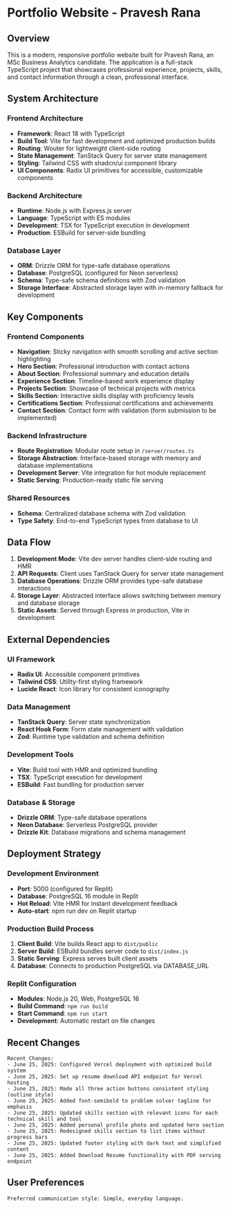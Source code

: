 # Portfolio Website - Pravesh Rana

## Overview

This is a modern, responsive portfolio website built for Pravesh Rana, an MSc Business Analytics candidate. The application is a full-stack TypeScript project that showcases professional experience, projects, skills, and contact information through a clean, professional interface.

## System Architecture

### Frontend Architecture
- **Framework**: React 18 with TypeScript
- **Build Tool**: Vite for fast development and optimized production builds
- **Routing**: Wouter for lightweight client-side routing
- **State Management**: TanStack Query for server state management
- **Styling**: Tailwind CSS with shadcn/ui component library
- **UI Components**: Radix UI primitives for accessible, customizable components

### Backend Architecture
- **Runtime**: Node.js with Express.js server
- **Language**: TypeScript with ES modules
- **Development**: TSX for TypeScript execution in development
- **Production**: ESBuild for server-side bundling

### Database Layer
- **ORM**: Drizzle ORM for type-safe database operations
- **Database**: PostgreSQL (configured for Neon serverless)
- **Schema**: Type-safe schema definitions with Zod validation
- **Storage Interface**: Abstracted storage layer with in-memory fallback for development

## Key Components

### Frontend Components
- **Navigation**: Sticky navigation with smooth scrolling and active section highlighting
- **Hero Section**: Professional introduction with contact actions
- **About Section**: Professional summary and education details
- **Experience Section**: Timeline-based work experience display
- **Projects Section**: Showcase of technical projects with metrics
- **Skills Section**: Interactive skills display with proficiency levels
- **Certifications Section**: Professional certifications and achievements
- **Contact Section**: Contact form with validation (form submission to be implemented)

### Backend Infrastructure
- **Route Registration**: Modular route setup in `/server/routes.ts`
- **Storage Abstraction**: Interface-based storage with memory and database implementations
- **Development Server**: Vite integration for hot module replacement
- **Static Serving**: Production-ready static file serving

### Shared Resources
- **Schema**: Centralized database schema with Zod validation
- **Type Safety**: End-to-end TypeScript types from database to UI

## Data Flow

1. **Development Mode**: Vite dev server handles client-side routing and HMR
2. **API Requests**: Client uses TanStack Query for server state management
3. **Database Operations**: Drizzle ORM provides type-safe database interactions
4. **Storage Layer**: Abstracted interface allows switching between memory and database storage
5. **Static Assets**: Served through Express in production, Vite in development

## External Dependencies

### UI Framework
- **Radix UI**: Accessible component primitives
- **Tailwind CSS**: Utility-first styling framework
- **Lucide React**: Icon library for consistent iconography

### Data Management
- **TanStack Query**: Server state synchronization
- **React Hook Form**: Form state management with validation
- **Zod**: Runtime type validation and schema definition

### Development Tools
- **Vite**: Build tool with HMR and optimized bundling
- **TSX**: TypeScript execution for development
- **ESBuild**: Fast bundling for production server

### Database & Storage
- **Drizzle ORM**: Type-safe database operations
- **Neon Database**: Serverless PostgreSQL provider
- **Drizzle Kit**: Database migrations and schema management

## Deployment Strategy

### Development Environment
- **Port**: 5000 (configured for Replit)
- **Database**: PostgreSQL 16 module in Replit
- **Hot Reload**: Vite HMR for instant development feedback
- **Auto-start**: npm run dev on Replit startup

### Production Build Process
1. **Client Build**: Vite builds React app to `dist/public`
2. **Server Build**: ESBuild bundles server code to `dist/index.js`
3. **Static Serving**: Express serves built client assets
4. **Database**: Connects to production PostgreSQL via DATABASE_URL

### Replit Configuration
- **Modules**: Node.js 20, Web, PostgreSQL 16
- **Build Command**: `npm run build`
- **Start Command**: `npm run start`
- **Development**: Automatic restart on file changes

## Recent Changes

```
Recent Changes:
- June 25, 2025: Configured Vercel deployment with optimized build system
- June 25, 2025: Set up resume download API endpoint for Vercel hosting
- June 25, 2025: Made all three action buttons consistent styling (outline style)
- June 25, 2025: Added font-semibold to problem solver tagline for emphasis
- June 25, 2025: Updated skills section with relevant icons for each technical skill and tool
- June 25, 2025: Added personal profile photo and updated hero section
- June 25, 2025: Redesigned skills section to list items without progress bars
- June 25, 2025: Updated footer styling with dark text and simplified content
- June 25, 2025: Added Download Resume functionality with PDF serving endpoint
```

## User Preferences

```
Preferred communication style: Simple, everyday language.
```
